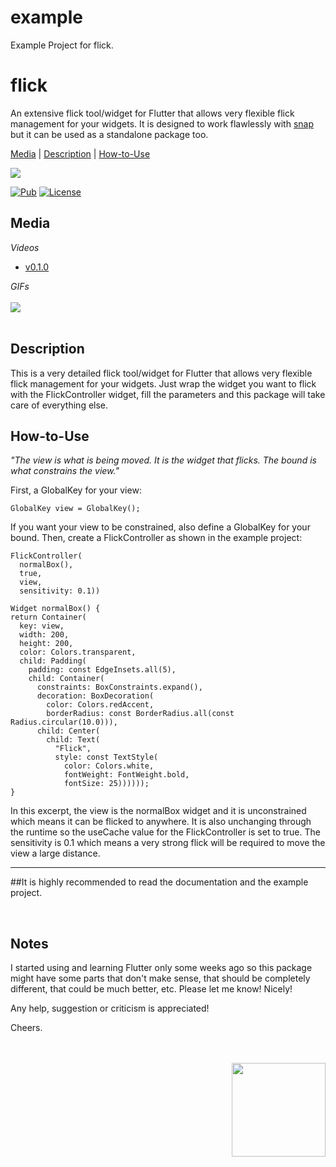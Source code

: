 # example

Example Project for flick.


# flick

An extensive flick tool/widget for Flutter that allows very flexible flick management for your widgets. It is designed to work flawlessly with 
[snap](https://pub.dev/packages/snap) but it can be used as a standalone package too. 

[Media](#media) | [Description](#description) | [How-to-Use](#howtouse)

<img src="https://img.shields.io/badge/Cosmos%20Software-Love%20Code-red"/>
<br>


[![Pub](https://img.shields.io/pub/v/flick?color=g)](https://pub.dev/packages/flick)
[![License](https://img.shields.io/github/license/aliyigitbireroglu/flutter-flick?color=blue)](https://github.com/aliyigitbireroglu/flutter-flick/blob/master/LICENSE)


<a name="media"></a>
## Media
*Videos*

* [v0.1.0](https://youtu.be/RJvb7YKIO6g)

*GIFs*
<br><br>
<img src="https://www.cosmossoftware.coffee/Common/Portfolio/GIFs/FlutterFlick.gif"/>
<br><br>


<a name="description"></a>
## Description
This is a very detailed flick tool/widget for Flutter that allows very flexible flick management for your widgets. Just wrap the widget you want to
 flick with the FlickController widget, fill the parameters and this package will take care of everything else.


<a name="howtouse"></a>
## How-to-Use
*"The view is what is being moved. It is the widget that flicks. The bound is what constrains the view."*

First, a GlobalKey for your view: 

```
GlobalKey view = GlobalKey();
```

If you want your view to be constrained, also define a GlobalKey for your bound. Then, create a FlickController as shown in the example project:

```
FlickController(
  normalBox(), 
  true, 
  view, 
  sensitivity: 0.1))

Widget normalBox() {
return Container(
  key: view,
  width: 200,
  height: 200,
  color: Colors.transparent,
  child: Padding(
    padding: const EdgeInsets.all(5),
    child: Container(
      constraints: BoxConstraints.expand(),
      decoration: BoxDecoration(
        color: Colors.redAccent,
        borderRadius: const BorderRadius.all(const Radius.circular(10.0))),
      child: Center(
        child: Text(
          "Flick",
          style: const TextStyle(
            color: Colors.white,
            fontWeight: FontWeight.bold,
            fontSize: 25))))));
}
```

In this excerpt, the view is the normalBox widget and it is unconstrained which means it can be flicked to anywhere. It is also unchanging through 
the runtime so the useCache value for the FlickController is set to true. The sensitivity is 0.1 which means a very strong flick will be required 
to move the view a large distance.

* * *
##It is highly recommended to read the documentation and the example project.

<br>

## Notes
I started using and learning Flutter only some weeks ago so this package might have some parts that don't make sense, 
that should be completely different, that could be much better, etc. Please let me know! Nicely! 

Any help, suggestion or criticism is appreciated! 

Cheers.

<br><br>
<img align="right" src="https://www.cosmossoftware.coffee/Common/Images/CosmosSoftwareIconTransparent.png" width="150" height="150"/>
<br><br>